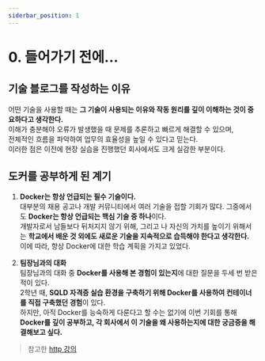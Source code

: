 ```yaml
---
siderbar_position: 1
---
```


# 0. 들어가기 전에...

## 기술 블로그를 작성하는 이유

어떤 기술을 사용할 때는 **그 기술이 사용되는 이유와 작동 원리를 깊이 이해하는 것이 중요하다고 생각한다.**\
이해가 충분해야 오류가 발생했을 때 문제를 추론하고 빠르게 해결할 수 있으며,\
전체적인 흐름을 파악하여 업무의 효율성을 높일 수 있다고 믿는다.\
이러한 점은 이전에 현장 실습을 진행했던 회사에서도 크게 실감한 부분이다.

## 도커를 공부하게 된 계기

1. **Docker는 항상 언급되는 필수 기술이다.**\
   대부분의 채용 공고나 개발 커뮤니티에서 여러 기술을 접할 기회가 많다. 그중에서도 **Docker는 항상 언급되는 핵심 기술 중 하나**이다.\
   개발자로서 남들보다 뒤처지지 않기 위해, 그리고 나 자신의 가치를 높이기 위해서는 **학교에서 배운 것 외에도 새로운 기술을 지속적으로 습득해야 한다고 생각한다.**\
   이에 따라, 항상 Docker에 대한 학습 계획을 가지고 있었다.

2. **팀장님과의 대화**\
   팀장님과의 대화 중 **Docker를 사용해 본 경험이 있는지**에 대한 질문을 두세 번 받은 적이 있다.\
   2학년 때, **SQLD 자격증 실습 환경을 구축하기 위해 Docker를 사용하여 컨테이너를 직접 구축했던 경험**이 있다.\
   하지만, 아직 Docker를 능숙하게 다룬다고 할 수는 없기에 이번 기회를 통해 **Docker를 깊이 공부하고, 각 회사에서 이 기술을 왜 사용하는지에 대한 궁금증을 해결해보고 싶다.**

> 참고한 [http 강의](https://inf.run/AMxiF)
